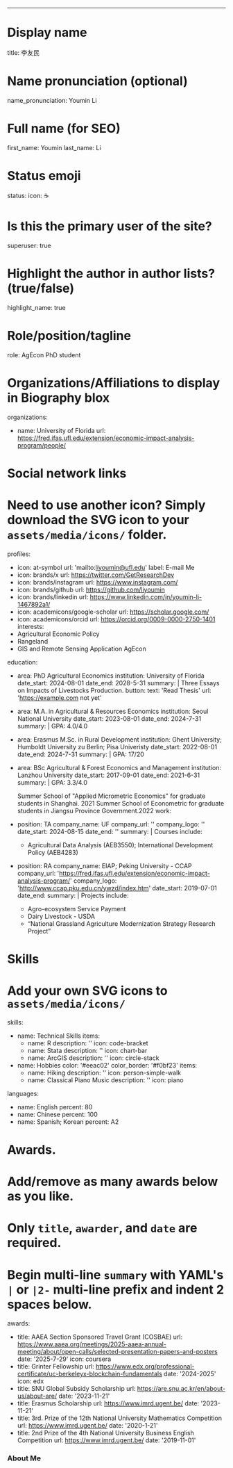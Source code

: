 ---
# Display name
title: 李友民

# Name pronunciation (optional)
name_pronunciation: Youmin Li

# Full name (for SEO)
first_name: Youmin
last_name: Li

# Status emoji
status:
  icon: ☕️

# Is this the primary user of the site?
superuser: true

# Highlight the author in author lists? (true/false)
highlight_name: true

# Role/position/tagline
role: AgEcon PhD student

# Organizations/Affiliations to display in Biography blox
organizations:
  - name: University of Florida
    url: https://fred.ifas.ufl.edu/extension/economic-impact-analysis-program/people/

# Social network links
# Need to use another icon? Simply download the SVG icon to your `assets/media/icons/` folder.
profiles:
  - icon: at-symbol
    url: 'mailto:liyoumin@ufl.edu'
    label: E-mail Me
  - icon: brands/x
    url: https://twitter.com/GetResearchDev
  - icon: brands/instagram
    url: https://www.instagram.com/
  - icon: brands/github
    url: https://github.com/liyoumin
  - icon: brands/linkedin
    url: https://www.linkedin.com/in/youmin-li-1467892a1/
  - icon: academicons/google-scholar
    url: https://scholar.google.com/
  - icon: academicons/orcid
    url: https://orcid.org/0009-0000-2750-1401
interests:
  - Agricultural Economic Policy
  - Rangeland
  - GIS and Remote Sensing Application AgEcon

education:
  - area: PhD Agricultural Economics
    institution: University of Florida
    date_start: 2024-08-01
    date_end: 2028-5-31
    summary: |
      Three Essays on Impacts of Livestocks Production.
    button:
      text: 'Read Thesis'
      url: 'https://example.com not yet'
  - area: M.A. in Agricultural & Resources Economics
    institution: Seoul National University
    date_start: 2023-08-01
    date_end: 2024-7-31
    summary: |
      GPA: 4.0/4.0 
  - area: Erasmus M.Sc. in Rural Development
    institution: Ghent University; Humboldt University zu Berlin; Pisa Univeristy
    date_start: 2022-08-01
    date_end: 2024-7-31
    summary: |
      GPA: 17/20 
  - area: BSc Agricultural & Forest Economics and Management
    institution: Lanzhou University
    date_start: 2017-09-01
    date_end: 2021-6-31
    summary: |
      GPA: 3.3/4.0
      
      Summer School of "Applied Micrometric Economics" for graduate students in Shanghai. 2021
      Summer School of Econometric for graduate students in Jiangsu Province Government.2022
work:
  - position: TA
    company_name: UF
    company_url: ''
    company_logo: ''
    date_start: 2024-08-15
    date_end: ''
    summary: |
      Courses include:
      - Agricultural Data Analysis (AEB3550); International Development Policy (AEB4283)
  - position: RA
    company_name: EIAP; Peking University - CCAP
    company_url: 'https://fred.ifas.ufl.edu/extension/economic-impact-analysis-program/'
    company_logo: 'http://www.ccap.pku.edu.cn/ywzd/index.htm'
    date_start: 2019-07-01
    date_end:
    summary: |
      Projects include:
      - Agro-ecosystem Service Payment
      - Dairy Livestock - USDA
      - “National Grassland Agriculture Modernization Strategy Research Project”

# Skills
# Add your own SVG icons to `assets/media/icons/`
skills:
  - name: Technical Skills
    items:
      - name: R
        description: ''
        icon: code-bracket
      - name: Stata
        description: ''
        icon: chart-bar
      - name: ArcGIS
        description: ''
        icon: circle-stack
  - name: Hobbies
    color: '#eeac02'
    color_border: '#f0bf23'
    items:
      - name: Hiking
        description: ''
        icon: person-simple-walk
      - name: Classical Piano Music
        description: ''
        icon: piano

languages:
  - name: English
    percent: 80
  - name: Chinese
    percent: 100
  - name: Spanish; Korean
    percent: A2

# Awards.
#   Add/remove as many awards below as you like.
#   Only `title`, `awarder`, and `date` are required.
#   Begin multi-line `summary` with YAML's `|` or `|2-` multi-line prefix and indent 2 spaces below.
awards:
  - title: AAEA Section Sponsored Travel Grant (COSBAE) 
    url: https://www.aaea.org/meetings/2025-aaea-annual-meeting/about/open-calls/selected-presentation-papers-and-posters
    date: '2025-7-29'
    icon: coursera
  - title: Grinter Fellowship
    url: https://www.edx.org/professional-certificate/uc-berkeleyx-blockchain-fundamentals
    date: '2024-2025'
    icon: edx
  - title: SNU Global Subsidy Scholarship
    url: https://are.snu.ac.kr/en/about-us/about-are/
    date: '2023-11-21'
  - title: Erasmus Scholarship
    url: https://www.imrd.ugent.be/
    date: '2023-11-21'
  - title: 3rd. Prize of the 12th National University Mathematics Competition 
    url: https://www.imrd.ugent.be/
    date: '2020-1-21'  
  - title: 2nd Prize of the 4th National University Business English Competition 
    url: https://www.imrd.ugent.be/
    date: '2019-11-01'


### About Me



